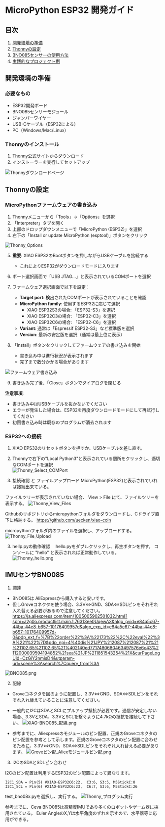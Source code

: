 # MicroPython ESP32 開発ガイド

## 目次
1. [開発環境の準備](#開発環境の準備)
2. [Thonnyの設定](#thonnyの設定)
3. [BNO085センサーの使用方法](#bno085センサーの使用方法)
4. [実践的なプロジェクト例](#実践的なプロジェクト例)

## 開発環境の準備

### 必要なもの
- ESP32開発ボード
- BNO085センサーモジュール
- ジャンパーワイヤー
- USB-Cケーブル（ESP32による）
- PC（Windows/Mac/Linux）

### Thonnyのインストール

1. [Thonny公式サイト](https://thonny.org/)からダウンロード
2. インストーラーを実行してセットアップ

![Thonnyダウンロードページ](images/thonny_download.png)

## Thonnyの設定

### MicroPythonファームウェアの書き込み

1. Thonnyメニューから「Tools」→「Options」を選択
2. 「Interpreter」タブを開く
3. 上部のドロップダウンメニューで「MicroPython (ESP32)」を選択
4. 右下の「Install or update MicroPython (esptool)」ボタンをクリック

![Thonny_Options](img_micropython/Thonny_Options.png)

5. **重要**: XIAO ESP32のBootボタンを押しながらUSBケーブルを接続する
   - これによりESP32がダウンロードモードに入ります
6. ポート選択画面で「USB JTAG...」と表示されているCOMポートを選択

7. ファームウェア選択画面で以下を設定：
   - **Target port**: 検出されたCOMポートが表示されていることを確認
   - **MicroPython family**: 使用するESP32に応じて選択
     - XIAO ESP32S3の場合: 「ESP32-S3」を選択
     - XIAO ESP32C3の場合: 「ESP32-C3」を選択
     - XIAO ESP32C6の場合: 「ESP32-C6」を選択
   - **Variant**: 通常は「Espressif ESP32-S3」など標準版を選択
   - **Version**: 最新の安定版を選択（通常は最上位に表示）

8. 「Install」ボタンをクリックしてファームウェアの書き込みを開始
   - 書き込み中は進行状況が表示されます
   - 完了まで数分かかる場合があります

![ファームウェア書き込み](img_micropython/Thonny_Install_micropython.png)

9. 書き込み完了後、「Close」ボタンでダイアログを閉じる

**注意事項**:
- 書き込み中はUSBケーブルを抜かないでください
- エラーが発生した場合は、ESP32を再度ダウンロードモードにして再試行してください
- 初回書き込み時は既存のプログラムが消去されます

### ESP32への接続

1. XIAO EPS32のリセットボタンを押すか、USBケーブルを差し直す。
2. Thonnyで右下の"Local Python3"と表示されている個所をクリックし、適切なCOMポートを選択<br>
![Thonny_Select_COMPort](img_micropython/Thonny_Select_COMPort.png)


3. 接続確認 と ファイルアップロード
MicroPython(ESP32)と表示されていれば接続出来ている。

ファイルツリーが表示されていない場合、 View > File にて、ファイルツリーを表示する。
![Thonny_View_Files](img_micropython/Thonny_View_Files.png)


Githubのリポジトリからmicropythonフォルダをダウンロードし、Cドライブ直下に格納する。
https://github.com/uecken/xiao-coin

micropythonフォルダ内のファイルを選択し、アップロードする。
![Thonny_File_Upload](img_micropython/Thonny_File_Upload.png)


3. hellp.pyの動作確認
　hello.pyをダブルクリックし、再生ボタンを押す。
  コンソールに "hello" と表示されれば正常動作している。
![Thonny_hello.png](img_micropython/Thonny_hello.png)




## IMUセンサBNO085

1. 調達

* BNO085は AliExpressから購入すると安いです。
* 但しGroveコネクタを使う場合、3.3V⇔GND、SDA⇔SDLピンをそれぞれ入れ替える必要があるので注意してください。
https://ja.aliexpress.com/item/1005005902501032.html?spm=a2g0o.productlist.main.1.76313ee0UqewA3&algo_pvid=e84a5c67-44ba-44e8-b657-10176409957d&algo_exp_id=e84a5c67-44ba-44e8-b657-10176409957d-0&pdp_ext_f=%7B%22order%22%3A%22173%22%2C%22eval%22%3A%221%22%7D&pdp_npi=4%40dis%21JPY%212087%212087%21%21%21102.65%21102.65%21%402140ed7717480680463497576e6c43%2112000039594194852%21sea%21JP%211851543254%21X&curPageLogUid=CzGiY2nmisD4&utparam-url=scene%3Asearch%7Cquery_from%3A

![BNO085.png](img_micropython/BNO085.png)

2. 配線

- Groveコネクタを図のように配置し、3.3V⇔GND、SDA⇔SDLピンをそれぞれ入れ替えていることに注意してください。
- 一般的にI2CはSDAとSCLにプルアップ抵抗が必要です。通信が安定しない場合、3.3VとSDA、3.3VとSCLを繋ぐように4.7kΩの抵抗を接続して下さい。
![XIAO-BNO085_配線.png](img_micropython/XIAO-BNO085_配線.png)



 - 参考までに、Aliexpressのモジュールのピン配置、正規のGroveコネクタのピン配置を参考として示します。正規のGroveコネクタのピン配置に合わせるために、3.3V⇔GND、SDA⇔SDLピンをそれぞれ入れ替える必要があります。
![Groveピン配_Aliexモジュールピン配.png](img_micropython/Groveピン配_Aliexモジュールピン配.png)





3. I2CのSDAとSDLピン合わせ

I2Cのピン配置は利用するESP32のピン配置によって異なります。
```
I2C1_SDA = Pin(5) #XIAO-ESP32C6:22,  C3:6, S3:5, M5StickC:0
I2C1_SCL = Pin(6) #XIAO-ESP32C6:23,  C6:7, S3:6, M5StickC:26
```

test_bno08x.pyを選択し、実行する。
![Thonny_プログラム実行](img_micropython/Thonny_BNO085_プログラム実行.png)

参考までに、Ceva BNO085は高精度IMUであり多くのロボットやゲーム器に採用されている。
Euler AngleのX,Yは水平角度のずれを示すので、水平器等に応用ができる。
